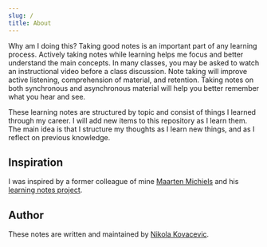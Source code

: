 ```yaml
---
slug: /
title: About
---
```


Why am I doing this? Taking good notes is an important part of any learning process. Actively taking notes while learning helps me focus and better understand the main concepts. In many classes, you may be asked to watch an instructional video before a class discussion. Note taking will improve active listening, comprehension of material, and retention. Taking notes on both synchronous and asynchronous material will help you better remember what you hear and see.

These learning notes are structured by topic and consist of things I learned through my career. I will add new items to this repository as I learn them. The main idea is that I structure my thoughts as I learn new things, and as I reflect on previous knowledge.

## Inspiration

I was inspired by a former colleague of mine [Maarten Michiels](https://github.com/mistermicheels) and his [learning notes project](https://learning-notes.mistermicheels.com/).

## Author

These notes are written and maintained by [Nikola Kovacevic](https://github.com/nikola-kovacevic).
